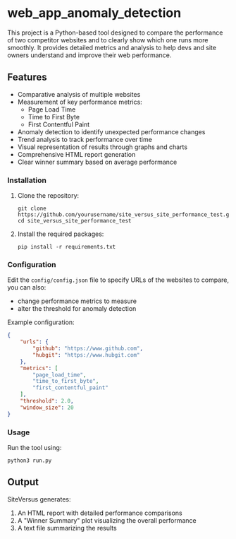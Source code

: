 # web_app_anomaly_detection
This project is a Python-based tool designed to compare the performance of two competitor websites and to clearly show which one runs more smoothly. It provides detailed metrics and analysis to help devs and site owners understand and improve their web performance.

## Features

- Comparative analysis of multiple websites
- Measurement of key performance metrics:
  - Page Load Time
  - Time to First Byte
  - First Contentful Paint
- Anomaly detection to identify unexpected performance changes
- Trend analysis to track performance over time
- Visual representation of results through graphs and charts
- Comprehensive HTML report generation
- Clear winner summary based on average performance

### Installation

1. Clone the repository:
   ```
   git clone https://github.com/yourusername/site_versus_site_performance_test.git
   cd site_versus_site_performance_test
   ```

2. Install the required packages:
   ```
   pip install -r requirements.txt
   ```

### Configuration

Edit the `config/config.json` file to specify URLs of the websites to compare, you can also:
- change performance metrics to measure
- alter the threshold for anomaly detection

Example configuration:

```json
{
    "urls": {
        "github": "https://www.github.com",
        "hubgit": "https://www.hubgit.com"
    },
    "metrics": [
        "page_load_time",
        "time_to_first_byte",
        "first_contentful_paint"
    ],
    "threshold": 2.0,
    "window_size": 20
}
```

### Usage

Run the tool using:

```
python3 run.py

```

## Output

SiteVersus generates:

1. An HTML report with detailed performance comparisons
2. A "Winner Summary" plot visualizing the overall performance
3. A text file summarizing the results